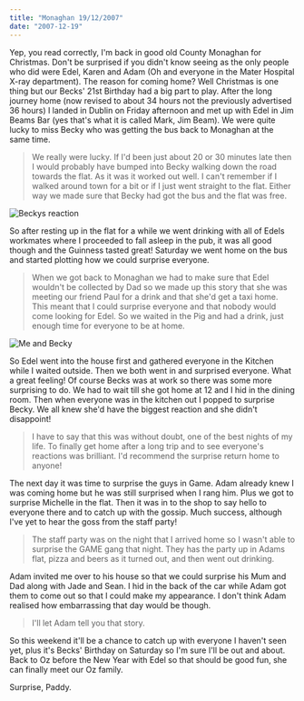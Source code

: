 ```yaml
---
title: "Monaghan 19/12/2007"
date: "2007-12-19"
---
```

Yep, you read correctly, I'm back in good old County Monaghan for Christmas. Don't be surprised if you didn't know seeing as the only people who did were Edel, Karen and Adam (Oh and everyone in the Mater Hospital X-ray department). The reason for coming home? Well Christmas is one thing but our Becks' 21st Birthday had a big part to play. After the long journey home (now revised to about 34 hours not the previously advertised 36 hours) I landed in Dublin on Friday afternoon and met up with Edel in Jim Beams Bar (yes that's what it is called Mark, Jim Beam). We were quite lucky to miss Becky who was getting the bus back to Monaghan at the same time. 
> We really were lucky. If I'd been just about 20 or 30 minutes late then I would probably have bumped into Becky walking down the road towards the flat. As it was it worked out well. I can't remember if I walked around town for a bit or if I just went straight to the flat. Either way we made sure that Becky had got the bus and the flat was free.

![Beckys reaction](/images/DSCF0159.JPG "Beckys reaction, good isn't it?")

So after resting up in the flat for a while we went drinking with all of Edels workmates where I proceeded to fall asleep in the pub, it was all good though and the Guinness tasted great! Saturday we went home on the bus and started plotting how we could surprise everyone.
> When we got back to Monaghan we had to make sure that Edel wouldn't be collected by Dad so we made up this story that she was meeting our friend Paul for a drink and that she'd get a taxi home. This meant that I could surprise everyone and that nobody would come looking for Edel. So we waited in the Pig and had a drink, just enough time for everyone to be at home.

![Me and Becky](/images/DSCF0161.JPG "She still hasn't calmed down yet")

So Edel went into the house first and gathered everyone in the Kitchen while I waited outside. Then we both went in and surprised everyone. What a great feeling! Of course Becks was at work so there was some more surprising to do. We had to wait till she got home at 12 and I hid in the dining room. Then when everyone was in the kitchen out I popped to surprise Becky. We all knew she'd have the biggest reaction and she didn't disappoint!
> I have to say that this was without doubt, one of the best nights of my life. To finally get home after a long trip and to see everyone's reactions was brilliant. I'd recommend the surprise return home to anyone!

The next day it was time to surprise the guys in Game. Adam already knew I was coming home but he was still surprised when I rang him. Plus we got to surprise Michelle in the flat. Then it was in to the shop to say hello to everyone there and to catch up with the gossip. Much success, although I've yet to hear the goss from the staff party!
> The staff party was on the night that I arrived home so I wasn't able to surprise the GAME gang that night. They has the party up in Adams flat, pizza and beers as it turned out, and then went out drinking.

Adam invited me over to his house so that we could surprise his Mum and Dad along with Jade and Sean. I hid in the back of the car while Adam got them to come out so that I could make my appearance. I don't think Adam realised how embarrassing that day would be though.
> I'll let Adam tell you that story.

So this weekend it'll be a chance to catch up with everyone I haven't seen yet, plus it's Becks' Birthday on Saturday so I'm sure I'll be out and about. Back to Oz before the New Year with Edel so that should be good fun, she can finally meet our Oz family.

Surprise,
Paddy.